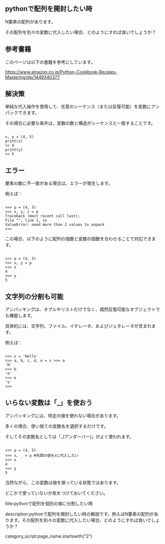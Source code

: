 


## pythonで配列を開封したい時

N要素の配列があります。

その配列を別々の変数に代入したい場合、どのようにすれば良いでしょうか？



## 参考書籍

このページは以下の書籍を参考にしています。

https://www.amazon.co.jp/Python-Cookbook-Recipes-Mastering/dp/1449340377




## 解決策

単純な代入操作を使用して、任意のシーケンス（または反復可能）を変数にアンパックできます。

その場合に必要な条件は、変数の数と構造がシーケンスと一致することです。

<pre><code>
x, y = (4, 5)
print(x)
>> 4
print(y)
>> 5
</code></pre>


## エラー

要素の数に不一致がある場合は、エラーが発生します。

例えば：

<pre><code>
>>> p = (4, 5)
>>> x, y, z = p
Traceback (most recent call last):
File "<stdin>", line 1, in <module>
ValueError: need more than 2 values to unpack
>>>
</code></pre>

この場合、以下のように配列の個数と変数の個数を合わせることで対応できます。

<pre><code>
>>> p = (4, 5)
>>> x, y = p
>>> x
4
>>> y
5
</code></pre>


## 文字列の分割も可能

アンパッキングは、タプルやリストだけでなく、偶然反復可能なオブジェクトでも機能します。

具体的には、文字列、ファイル、イテレータ、およびジェネレータが含まれます。

例えば：

<pre><code>
>>> s = 'Hello'
>>> a, b, c, d, e = s >>> a
'H'
>>> b
'e'
>>> e
'o'
>>>
</code></pre>

## いらない変数は「_」を使おう

アンパッキングには、特定の値を使わない場合があります。

多くの場合、使い捨ての変数名を選択するだけです。

そしてその変数名としては「_(アンダーバー)」がよく使われます。

<pre><code>
>>> p = (4, 5)
>>> x, _ = p #先頭の値をxに代入したい
>>> x
4
>>> y
5
</code></pre>

当然ながら、この変数は値を保っている状態ではあります。

どこかで使っていないか気をつけておいてください。





title:pythonで配列を個別の値に分割したい時

description:pythonで配列を開封したい時の解説です。例えばN要素の配列があります。その配列を別々の変数に代入したい場合、どのようにすれば良いでしょうか？

category_script:page_name.startswith("2")



